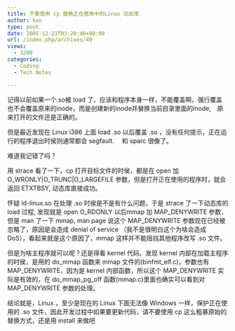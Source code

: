 ```yaml
---
title: 不要使用 cp 替换正在使用中的Linux 动态库
author: kxn
type: post
date: 2005-12-21T03:20:40+00:00
url: /index.php/archives/49
views:
  - 3200
categories:
  - Coding
  - Tech Notes

---
```

记得以前如果一个.so被 load 了，应该和程序本身一样，不能覆盖啊，强行覆盖也不会覆盖原来的inode，而是创建新的inode并替换当前目录里面的inode,　原来打开的文件还是正确的。

但是最近发现在 Linux i386 上面 load .so 以后覆盖 .so ，没有任何提示，正在运行的程序退出时侯则通常都会 segfault. 　和 sparc 很像了。

难道我记错了吗？

用 strace 看了一下，cp 打开目标文件的时侯，都是在 open 加 O\_WRONLY|O\_TRUNC|O_LARGEFILE 参数，但是打开正在使用的程序时，就会返回 ETXTBSY, 动态库直接成功。

怀疑 ld-linux.so 在处理 .so 时侯是不是有什么问题，于是 strace 了一下动态库的 load 过程, 发现就是 open O\_RDONLY 以后mmap 加 MAP\_DENYWRITE 参数，但是 man 了一下 mmap, man page 说这个 MAP_DENYWRITE 参数现在已经被忽略了，原因是会造成 denial of service （我不是很明白这个为啥会造成 DoS），看起来就是这个原因了，mmap 这样并不能阻挡其他程序改写 .so 文件。

但是为啥主程序就可以呢？还是得看 kernel 代码。发现 kernel 内部在加载主程序的时侯，是用的 do\_mmap 函数来 mmap 文件的(binfmt\_elf.c)，参数也有 MAP\_DENYWRITE，因为是 kernel 内部函数，所以这个 MAP\_DENYWRITE 实际是有效的，在 do\_mmap\_pg\_off 函数(mmap.c)里面也确实可以看到对 MAP\_DENYWRITE 参数的处理。

结论就是，Linux ，至少是现在的 Linux 下面无法像 Windows 一样，保护正在使用的 .so 文件，因此开发过程中如果要更新代码，请不要使用 cp 这么粗暴原始的替换方式，还是用 install 来做吧